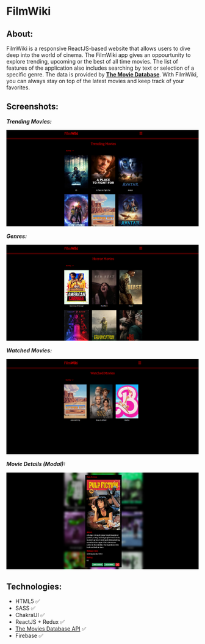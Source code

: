 # FilmWiki

## About:

FilmWiki is a responsive ReactJS-based website that allows users to dive deep into the world of cinema. The FilmWiki app gives an oppourtunity to explore trending, upcoming or the best of all time movies. The list of features of the application also includes searching by text or selection of a specific genre. The data is provided by **[The Movie Database](https://www.themoviedb.org/)**. With FilmWiki, you can always stay on top of the latest movies and keep track of your favorites.

## Screenshots:

**_Trending Movies:_**

![](/screenshots/trending-movies.png)

**_Genres:_**

![](/screenshots/genre-search.png)

**_Watched Movies:_**

![](/screenshots/watched-movies.png)

**_Movie Details (Modal):_**

![](/screenshots/movie-details.png)

## Technologies:

- HTML5 :white_check_mark:
- SASS :white_check_mark:
- ChakraUI :white_check_mark:
- ReactJS + Redux :white_check_mark:
- [The Movies Database API](https://www.themoviedb.org/documentation/api) :white_check_mark: 
- Firebase :white_check_mark:
